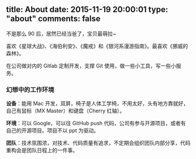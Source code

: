 title: About
date: 2015-11-19 20:00:01
type: "about"
comments: false
---

不是那么 90 后，居然已经当爸了，宝贝最萌拉~

喜欢《星球大战》、《海伯利安》、《魔戒》和《银河系漫游指南》。最喜欢《挪威的森林》。

在公司做对内的 Gitlab 定制开发，支撑 Git 使用，做一些小工具，写一些小服务。

### 幻想中的工作环境

**设备**：能用 Mac 开发，双屏，椅子是人体工学椅，不用太好，头有地方靠就好，自己有鼠标（MX Master）和键盘（Cherry 红轴）。

**环境**：可以 Google，可以往 GitHub push 代码，公司有参与开源项目，或者有自己的开源项目。项目不以 ppt 为驱动。

**团队**：技术氛围浓，对技术、代码质量有追求，不定期会组织团队内部分享，代码重构会是团队日程上的一件事。
